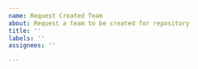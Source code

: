 ```yaml
---
name: Request Created Team
about: Request a team to be created for repository
title: ''
labels: ''
assignees: ''

---
```



